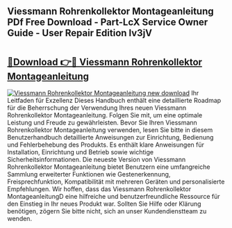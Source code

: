 ## Viessmann Rohrenkollektor Montageanleitung PDf Free Download - Part-LcX Service Owner Guide - User Repair Edition lv3jV

# <h2><a href="http://df8jc0.blite.top/?on=Viessmann+Rohrenkollektor+Montageanleitung">🔗Download 👉🔴 Viessmann Rohrenkollektor Montageanleitung</a></h2>

[![Viessmann Rohrenkollektor Montageanleitung new download](https://i.imgur.com/lujVjoI.png)](http://df8jc0.blite.top/?on=Viessmann+Rohrenkollektor+Montageanleitung)
Ihr Leitfaden für Exzellenz Dieses Handbuch enthält eine detaillierte Roadmap für die Beherrschung der Verwendung Ihres neuen Viessmann Rohrenkollektor Montageanleitung. Folgen Sie mit, um eine optimale Leistung und Freude zu gewährleisten. Bevor Sie Ihren Viessmann Rohrenkollektor Montageanleitung verwenden, lesen Sie bitte in diesem Benutzerhandbuch detaillierte Anweisungen zur Einrichtung, Bedienung und Fehlerbehebung des Produkts. Es enthält klare Anweisungen für Installation, Einrichtung und Betrieb sowie wichtige Sicherheitsinformationen. Die neueste Version von Viessmann Rohrenkollektor Montageanleitung bietet Benutzern eine umfangreiche Sammlung erweiterter Funktionen wie Gestenerkennung, Freisprechfunktion, Kompatibilität mit mehreren Geräten und personalisierte Empfehlungen. Wir hoffen, dass das Viessmann Rohrenkollektor MontageanleitungD eine hilfreiche und benutzerfreundliche Ressource für den Einstieg in Ihr neues Produkt war. Sollten Sie Hilfe oder Klärung benötigen, zögern Sie bitte nicht, sich an unser Kundendienstteam zu wenden.
